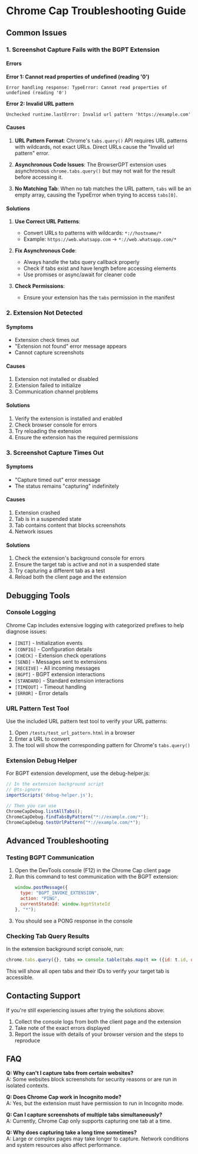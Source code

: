 # Chrome Cap Troubleshooting Guide

## Common Issues

### 1. Screenshot Capture Fails with the BGPT Extension

#### Errors

**Error 1: Cannot read properties of undefined (reading '0')**
```
Error handling response: TypeError: Cannot read properties of undefined (reading '0')
```

**Error 2: Invalid URL pattern**
```
Unchecked runtime.lastError: Invalid url pattern 'https://example.com'
```

#### Causes

1. **URL Pattern Format**: Chrome's `tabs.query()` API requires URL patterns with wildcards, not exact URLs. Direct URLs cause the "Invalid url pattern" error.

2. **Asynchronous Code Issues**: The BrowserGPT extension uses asynchronous `chrome.tabs.query()` but may not wait for the result before accessing it.

3. **No Matching Tab**: When no tab matches the URL pattern, `tabs` will be an empty array, causing the TypeError when trying to access `tabs[0]`.

#### Solutions

1. **Use Correct URL Patterns**:
   - Convert URLs to patterns with wildcards: `*://hostname/*`
   - Example: `https://web.whatsapp.com` → `*://web.whatsapp.com/*`

2. **Fix Asynchronous Code**:
   - Always handle the tabs query callback properly
   - Check if tabs exist and have length before accessing elements
   - Use promises or async/await for cleaner code

3. **Check Permissions**:
   - Ensure your extension has the `tabs` permission in the manifest

### 2. Extension Not Detected

#### Symptoms
- Extension check times out
- "Extension not found" error message appears
- Cannot capture screenshots

#### Causes
1. Extension not installed or disabled
2. Extension failed to initialize
3. Communication channel problems

#### Solutions
1. Verify the extension is installed and enabled
2. Check browser console for errors
3. Try reloading the extension
4. Ensure the extension has the required permissions

### 3. Screenshot Capture Times Out

#### Symptoms
- "Capture timed out" error message
- The status remains "capturing" indefinitely

#### Causes
1. Extension crashed
2. Tab is in a suspended state
3. Tab contains content that blocks screenshots
4. Network issues

#### Solutions
1. Check the extension's background console for errors
2. Ensure the target tab is active and not in a suspended state
3. Try capturing a different tab as a test
4. Reload both the client page and the extension

## Debugging Tools

### Console Logging

Chrome Cap includes extensive logging with categorized prefixes to help diagnose issues:

- `[INIT]` - Initialization events
- `[CONFIG]` - Configuration details
- `[CHECK]` - Extension check operations
- `[SEND]` - Messages sent to extensions
- `[RECEIVE]` - All incoming messages
- `[BGPT]` - BGPT extension interactions
- `[STANDARD]` - Standard extension interactions
- `[TIMEOUT]` - Timeout handling
- `[ERROR]` - Error details

### URL Pattern Test Tool

Use the included URL pattern test tool to verify your URL patterns:
1. Open `/tests/test_url_pattern.html` in a browser
2. Enter a URL to convert
3. The tool will show the corresponding pattern for Chrome's `tabs.query()`

### Extension Debug Helper

For BGPT extension development, use the debug-helper.js:

```javascript
// In the extension background script
// @ts-ignore
importScripts('debug-helper.js');

// Then you can use
ChromeCapDebug.listAllTabs();
ChromeCapDebug.findTabsByPattern("*://example.com/*");
ChromeCapDebug.testUrlPattern("*://example.com/*");
```

## Advanced Troubleshooting

### Testing BGPT Communication

1. Open the DevTools console (F12) in the Chrome Cap client page
2. Run this command to test communication with the BGPT extension:
   ```javascript
   window.postMessage({
     type: "BGPT_INVOKE_EXTENSION",
     action: "PING",
     currentStateId: window.bgptStateId
   }, "*");
   ```
3. You should see a PONG response in the console

### Checking Tab Query Results

In the extension background script console, run:

```javascript
chrome.tabs.query({}, tabs => console.table(tabs.map(t => ({id: t.id, url: t.url}))));
```

This will show all open tabs and their IDs to verify your target tab is accessible.

## Contacting Support

If you're still experiencing issues after trying the solutions above:

1. Collect the console logs from both the client page and the extension
2. Take note of the exact errors displayed
3. Report the issue with details of your browser version and the steps to reproduce

## FAQ

**Q: Why can't I capture tabs from certain websites?**  
A: Some websites block screenshots for security reasons or are run in isolated contexts.

**Q: Does Chrome Cap work in Incognito mode?**  
A: Yes, but the extension must have permission to run in Incognito mode.

**Q: Can I capture screenshots of multiple tabs simultaneously?**  
A: Currently, Chrome Cap only supports capturing one tab at a time.

**Q: Why does capturing take a long time sometimes?**  
A: Large or complex pages may take longer to capture. Network conditions and system resources also affect performance. 